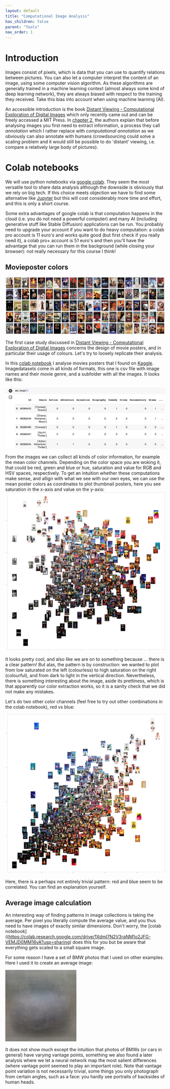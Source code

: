 ```yaml
---
layout: default
title: "Computational Image Analysis"
has_children: false
parent: "Tools"
nav_order: 1
---
```


# Introduction

Images consist of pixels, which is data that you can use to quantify relations between pictures. You can also let a computer interpret the content of an image, using some computer vision algorithm. As these algorithms are generally trained in a machine learning context (almost always some kind of deep learning network), they are always biased with respect to the training they received. Take this bias into account when using machine learning (AI).

An accessible introduction is the book [Distant Viewing -
Computational Exploration of Digital Images](https://mitpress.mit.edu/9780262546133/distant-viewing/) which only recently came out and can be freely accessed a MIT Press. In [chapter 2](https://direct.mit.edu/books/oa-monograph/chapter-pdf/2163341/c001100_9780262375160.pdf), the authors explain that before analysing images you first need to extract information, a process they call *annotation* which I rather replace with *computational annotation* as we obviously can also annotate with humans (crowdsourcing could solve a scaling problem and it would still be possible to do 'distant' viewing, i.e. compare a relatively large body of pictures).

# Colab notebooks
We will use python notebooks via [google colab](https://colab.research.google.com). They seem the most versatile tool to share data analysis although the downside is obviously that we rely on big tech. If this choice meets objection we have to find some alternative like [Jupyter](https://jupyter.org) but this will cost considerably more time and effort, and this is only a short course.

Some extra advantages of google colab is that computation happens in the cloud (i.e. you do not need a powerful computer) and many AI (including generative stuff like Stable Diffusion) applications can be run. You probably need to upgrade your account if you want to do heavy computation: a colab pro account is 11 euro's and works quite good (but first check if you really need it), a colab pro+ account is 51 euro's and then you'll have the advantage that you can run them in the background (while closing your browser): not really necessary for this course I think!

## Movieposter colors

![](/images/moviepostergrid.jpg)

The first case study discussed in [Distant Viewing -
Computational Exploration of Digital Images](https://mitpress.mit.edu/9780262546133/distant-viewing/) concerns the design of movie posters, and in particular their usage of colours. Let's try to loosely replicate their analysis.

In this [colab notebook](https://colab.research.google.com/drive/1drDMUUZ6gK2udRu9Frza_XjcNZBmttXD?usp=sharing) I analyse movies posters that I found on [Kaggle](https://www.kaggle.com/datasets/raman77768/movie-classifier/data). Imagedatasets come in all kinds of formats, this one is csv file with image names and their movie genre, and a subfolder with all the images. It looks like this:

![](/images/kagglePandasFile.jpg)

From the images we can collect all kinds of color information, for example the mean color channels. Depending on the color space you are woking it, that could be red, green and blue or hue, saturation and value for RGB and HSV spaces, respectively. To get an intuition whether these computations make sense, and allign with what we see with our own eyes, we can use the mean poster colors as coordinates to plot thumbnail posters, here you see saturation in the x-axis and value on the y-axis:
![](/images/saturation_value.jpg)

It looks pretty cool, and also like we are on to something because ... there is a clear pattern! But alas, the pattern is by construction: we wanted to plot from low saturated on the left (colourless) to high saturation on the right (colourful), and from dark to light in the vertical direction. Nevertheless, there is something interesting about the image, aside its prettiness, which is that apparently our color extraction works, so it is a sanity check that we did not make any mistakes.

Let's do two other color channels (feel free to try out other combinations in the colab notebook), red vs blue:

![](/images/red_blue.jpg)

Here, there is a perhaps not entirely trivial pattern: red and blue seem to be correlated. You can find an explanation yourself.

## Average image calculation
An interesting way of finding patterns in image collections is taking the average. Per pixel you literally compute the average value, and you thus need to have images of exactly similar dimensions. Don't worry, the [colab notebook]((https://colab.research.google.com/drive/1XdmI7N2V3raNM1o2JFG-VEMJD0MM16vA?usp=sharing) does this for you but be aware that everything gets scaled to a small square image.

For some reason I have a set of BMW photos that I used on other examples. Here I used it to create an average image:

![](/images/bmw_small_average.png)

It does not show much except the intuition that photos of BMWs (or cars in general) have varying vantage points, something we also found a later analysis where we let a neural network map the most salient differences (where vantage point seemed to play an important role). Note that vantage point variation is not necessarily trivial, some things you only photograph from certain angles, such as a face: you hardly see portraits of backsides of human heads.





<!--
Maybe something about latent images, i.e. information about a training set that is latently present in networks.
-->
